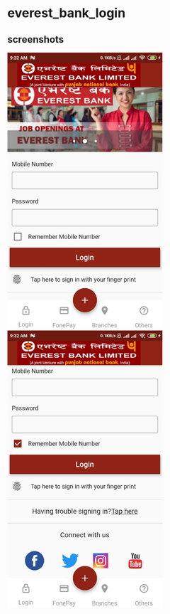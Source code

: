 # everest_bank_login

## screenshots
<img src="ss1.jpg" width="350">
<img src="ss2.jpg" width="350">

